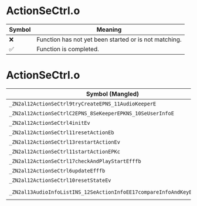 # ActionSeCtrl.o
| Symbol | Meaning 
| ------------- | ------------- 
| :x: | Function has not yet been started or is not matching. 
| :white_check_mark: | Function is completed. 


# ActionSeCtrl.o
| Symbol (Mangled) | Symbol (Demangled) | Decompiled? |
| ------------- |  ------------- | ------------- |
| `_ZN2al12ActionSeCtrl9tryCreateEPNS_11AudioKeeperE` | `al::ActionSeCtrl::tryCreate(al::AudioKeeper *)` | :x: |
| `_ZN2al12ActionSeCtrlC2EPNS_8SeKeeperEPKNS_10SeUserInfoE` | `al::ActionSeCtrl::ActionSeCtrl(al::SeKeeper *,al::SeUserInfo const*)` | :x: |
| `_ZN2al12ActionSeCtrl4initEv` | `al::ActionSeCtrl::init(void)` | :x: |
| `_ZN2al12ActionSeCtrl11resetActionEb` | `al::ActionSeCtrl::resetAction(bool)` | :x: |
| `_ZN2al12ActionSeCtrl13restartActionEv` | `al::ActionSeCtrl::restartAction(void)` | :x: |
| `_ZN2al12ActionSeCtrl11startActionEPKc` | `al::ActionSeCtrl::startAction(char const*)` | :x: |
| `_ZN2al12ActionSeCtrl17checkAndPlayStartEfffb` | `al::ActionSeCtrl::checkAndPlayStart(float,float,float,bool)` | :x: |
| `_ZN2al12ActionSeCtrl6updateEfffb` | `al::ActionSeCtrl::update(float,float,float,bool)` | :x: |
| `_ZN2al12ActionSeCtrl10resetStateEv` | `al::ActionSeCtrl::resetState(void)` | :x: |
| `_ZN2al13AudioInfoListINS_12SeActionInfoEE17compareInfoAndKeyEPKS1_PKc` | `al::AudioInfoList<al::SeActionInfo>::compareInfoAndKey(al::SeActionInfo const*,char const*)` | :x: |
